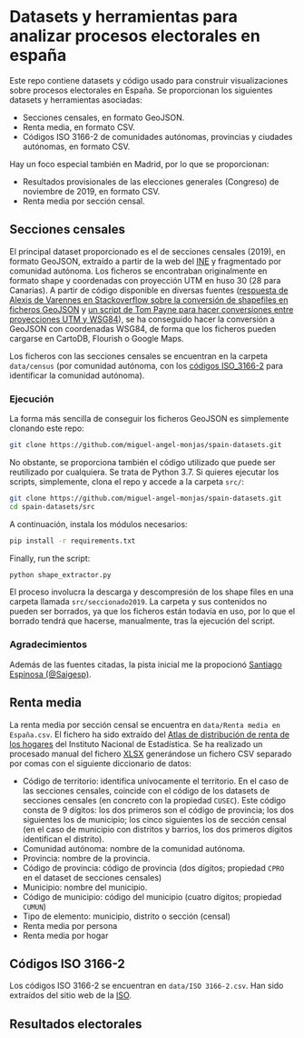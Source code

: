 # Datasets y herramientas para analizar procesos electorales en españa

Este repo contiene datasets y código usado para construir visualizaciones sobre procesos electorales en España. Se proporcionan los siguientes datasets y herramientas asociadas:
- Secciones censales, en formato GeoJSON.
- Renta media, en formato CSV.
- Códigos ISO 3166-2 de comunidades autónomas, provincias y ciudades autónomas, en formato CSV.

Hay un foco especial también en Madrid, por lo que se proporcionan:
- Resultados provisionales de las elecciones generales (Congreso) de noviembre de 2019, en formato CSV.
- Renta media por sección censal.

## Secciones censales

El principal dataset proporcionado es el de secciones censales (2019), en formato GeoJSON, extraído a partir de la web del [INE](https://www.ine.es/ss/Satellite?L=es_ES&c=Page&cid=1259952026632&p=1259952026632&pagename=ProductosYServicios%2FPYSLayout) y fragmentado por comunidad autónoma. Los ficheros se encontraban originalmente en formato shape y coordenadas con proyección UTM en huso 30 (28 para Canarias). A partir de código disponible en diversas fuentes ([respuesta de Alexis de Varennes en Stackoverflow sobre la conversión de shapefiles en ficheros GeoJSON](https://stackoverflow.com/questions/43119040/shapefile-into-geojson-conversion-python-3) y [un script de Tom Payne para hacer conversiones entre proyecciones UTM y WSG84](https://gist.github.com/twpayne/4409500)), se ha conseguido hacer la conversión a GeoJSON con coordenadas WSG84, de forma que los ficheros pueden cargarse en CartoDB, Flourish o Google Maps.

Los ficheros con las secciones censales se encuentran en la carpeta `data/census` (por comunidad autónoma, con los [códigos ISO_3166-2](https://en.wikipedia.org/wiki/ISO_3166-2:ES) para identificar la comunidad autónoma).

### Ejecución
La forma más sencilla de conseguir los ficheros GeoJSON es simplemente clonando este repo:
```bash
git clone https://github.com/miguel-angel-monjas/spain-datasets.git
```

No obstante, se proporciona también el código utilizado que puede ser reutilizado por cualquiera. Se trata de Python 3.7. Si quieres ejecutar los scripts, simplemente, clona el repo y accede a la carpeta `src/`:
```bash
git clone https://github.com/miguel-angel-monjas/spain-datasets.git
cd spain-datasets/src
```
A continuación, instala los módulos necesarios:
```bash
pip install -r requirements.txt
```

Finally, run the script:
```bash
python shape_extractor.py
```

El proceso involucra la descarga y descompresión de los shape files en una carpeta llamada `src/seccionado2019`. La carpeta y sus contenidos no pueden ser borrados, ya que los ficheros están todavía en uso, por lo que el borrado tendrá que hacerse, manualmente, tras la ejecución del script.

### Agradecimientos
Además de las fuentes citadas, la pista inicial me la propocionó [Santiago Espinosa (@Saigesp)](https://github.com/Saigesp).

## Renta media

La renta media por sección censal se encuentra en `data/Renta media en España.csv`. El fichero ha sido extraído del [Atlas de distribución de renta de los hogares](https://www.ine.es/experimental/atlas/exp_atlas_tab.htm) del Instituto Nacional de Estadística. Se ha realizado un procesado manual del fichero [XLSX](https://www.ine.es/jaxiT3/files/t/es/xlsx/30824.xlsx?nocab=1) generándose un fichero CSV separado por comas con el siguiente diccionario de datos:
- Código de territorio: identifica unívocamente el territorio. En el caso de las secciones censales, coincide con el código de los datasets de secciones censales (en concreto con la propiedad `CUSEC`). Este código consta de 9 dígitos: los dos primeros son el código de provincia; los dos siguientes los de municipio; los cinco siguientes los de sección censal (en el caso de municipio con distritos y barrios, los dos primeros dígitos identifican el distrito).
- Comunidad autónoma: nombre de la comunidad autónoma.
- Provincia: nombre de la provincia.
- Código de provincia: código de provincia (dos dígitos; propiedad `CPRO` en el dataset de secciones censales)
- Municipio: nombre del municipio.
- Código de municipio: código del municipio (cuatro dígitos; propiedad `CUMUN`)
- Tipo de elemento: municipio, distrito o sección (censal)
- Renta media por persona
- Renta media por hogar

## Códigos ISO 3166-2
Los códigos ISO 3166-2 se encuentran en `data/ISO 3166-2.csv`. Han sido extraídos del sitio web de la [ISO](https://www.iso.org/obp/ui/#iso:code:3166:ES).

## Resultados electorales